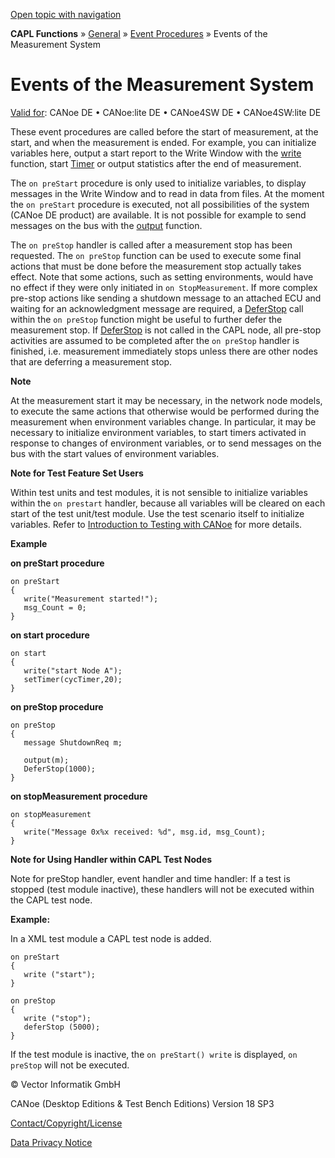 [Open topic with navigation](../../../../../CANoeDEFamily.htm#Topics/CAPLFunctions/Other/EventProcedures/CAPLfunctionsEventproceduresMeasurementSystem.md)

**CAPL Functions** » [General](../CAPLGeneralStartPage.md) » [Event Procedures](../CAPLfunctionsEventProceduresOverview.md) » Events of the Measurement System

# Events of the Measurement System

[Valid for](../../../Shared/FeatureAvailability.md): CANoe DE • CANoe:lite DE • CANoe4SW DE • CANoe4SW:lite DE

These event procedures are called before the start of measurement, at the start, and when the measurement is ended. For example, you can initialize variables here, output a start report to the Write Window with the [write](../Functions/CAPLfunctionWrite.md) function, start [Timer](CAPLfunctionOnTimer.md) or output statistics after the end of measurement.

The `on preStart` procedure is only used to initialize variables, to display messages in the Write Window and to read in data from files. At the moment the `on preStart` procedure is executed, not all possibilities of the system (CANoe DE product) are available. It is not possible for example to send messages on the bus with the [output](../../CAN/Functions/CAPLfunctionOutput.md) function.

The `on preStop` handler is called after a measurement stop has been requested. The `on preStop` function can be used to execute some final actions that must be done before the measurement stop actually takes effect. Note that some actions, such as setting environments, would have no effect if they were only initiated in `on StopMeasurement`. If more complex pre-stop actions like sending a shutdown message to an attached ECU and waiting for an acknowledgment message are required, a [DeferStop](../Functions/CAPLfunctionDeferStop.md) call within the `on preStop` function might be useful to further defer the measurement stop. If [DeferStop](../Functions/CAPLfunctionDeferStop.md) is not called in the CAPL node, all pre-stop activities are assumed to be completed after the `on preStop` handler is finished, i.e. measurement immediately stops unless there are other nodes that are deferring a measurement stop.

**Note**

At the measurement start it may be necessary, in the network node models, to execute the same actions that otherwise would be performed during the measurement when environment variables change. In particular, it may be necessary to initialize environment variables, to start timers activated in response to changes of environment variables, or to send messages on the bus with the start values of environment variables.

**Note for Test Feature Set Users**

Within test units and test modules, it is not sensible to initialize variables within the `on prestart` handler, because all variables will be cleared on each start of the test unit/test module. Use the test scenario itself to initialize variables. Refer to [Introduction to Testing with CANoe](../../../CANoeCANalyzer/Test/TestFeatureSet/TFSIntroduction.md) for more details.

**Example**

**on preStart procedure**

```plaintext
on preStart
{
   write("Measurement started!");
   msg_Count = 0;
}
```

**on start procedure**

```plaintext
on start
{
   write("start Node A");
   setTimer(cycTimer,20);
}
```

**on preStop procedure**

```plaintext
on preStop
{
   message ShutdownReq m;

   output(m);
   DeferStop(1000);
}
```

**on stopMeasurement procedure**

```plaintext
on stopMeasurement
{
   write("Message 0x%x received: %d", msg.id, msg_Count);
}
```

**Note for Using Handler within CAPL Test Nodes**

Note for preStop handler, event handler and time handler: If a test is stopped (test module inactive), these handlers will not be executed within the CAPL test node.

**Example:**

In a XML test module a CAPL test node is added.

```plaintext
on preStart
{
   write ("start");
}
```

```plaintext
on preStop
{
   write ("stop");
   deferStop (5000);
}
```

If the test module is inactive, the `on preStart() write` is displayed, `on preStop` will not be executed.

© Vector Informatik GmbH

CANoe (Desktop Editions & Test Bench Editions) Version 18 SP3

[Contact/Copyright/License](../../../Shared/ContactCopyrightLicense.md)

[Data Privacy Notice](https://www.vector.com/int/en/company/get-info/privacy-policy/)